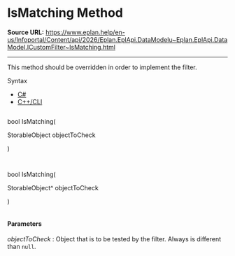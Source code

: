 # IsMatching Method

**Source URL:** https://www.eplan.help/en-us/Infoportal/Content/api/2026/Eplan.EplApi.DataModelu~Eplan.EplApi.DataModel.ICustomFilter~IsMatching.html

---

This method should be overridden in order to implement the filter.

Syntax

- [C#](#i-syntax-CS)
- [C++/CLI](#i-syntax-CPP2005)

```
```
bool IsMatching( 

   StorableObject objectToCheck

)
```
```

```
```
bool IsMatching( 

   StorableObject^ objectToCheck

)
```
```

#### Parameters

*objectToCheck*
:   Object that is to be tested by the filter. Always is different than `null`.

